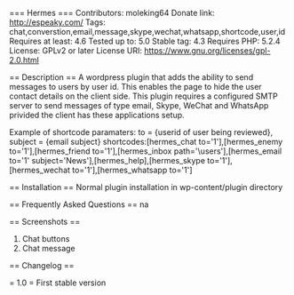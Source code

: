 === Hermes ===
Contributors: moleking64
Donate link: http://espeaky.com/
Tags: chat,converstion,email,message,skype,wechat,whatsapp,shortcode,user,id
Requires at least: 4.6
Tested up to: 5.0
Stable tag: 4.3
Requires PHP: 5.2.4
License: GPLv2 or later
License URI: https://www.gnu.org/licenses/gpl-2.0.html

== Description ==
A wordpress plugin that adds the ability to send messages to users by user id. This enables the page to hide the user contact details on the client side. This plugin requires a configured SMTP server to send messages of type email, Skype, WeChat and WhatsApp privided the client has these applications setup.

Example of shortcode
    paramaters: to = {userid of user being reviewed}, subject = {email subject}
    shortcodes:[hermes_chat to='1'],[hermes_enemy to='1'],[hermes_friend to='1'],[hermes_inbox path='\users\'],[hermes_email to='1' subject='News'],[hermes_help],[hermes_skype to='1'],[hermes_wechat to='1'],[hermes_whatsapp to='1']

== Installation ==
Normal plugin installation in wp-content/plugin directory

== Frequently Asked Questions ==
na

== Screenshots ==
1. Chat buttons 
2. Chat message

== Changelog ==

= 1.0 =
First stable version